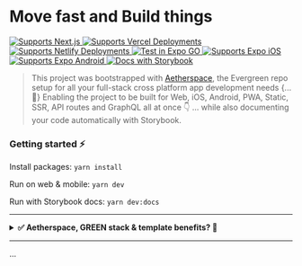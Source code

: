 # Move fast and Build things

<p>
  <a href="https://aetherspace-green-stack-starter.vercel.app/">
    <img alt="Supports Next.js" longdesc="Supports Next.js" src="https://img.shields.io/badge/Next-black?style=for-the-badge&logo=next.js&logoColor=white" />
  </a>
  <a href="https://aetherspace-green-stack-starter.vercel.app/">
    <img alt="Supports Vercel Deployments" longdesc="Supports Vercel Deployments" src="https://img.shields.io/badge/vercel-%23000000.svg?style=for-the-badge&logo=vercel&logoColor=white" />
  </a>
  <a href="https://aetherspace-green-stack-starter.netlify.app/">
    <img alt="Supports Netlify Deployments" longdesc="Supports Netlify Deployments" src="https://img.shields.io/badge/netlify-%23000000.svg?style=for-the-badge&logo=netlify&logoColor=#00C7B7" />
  </a>
  <a href="https://expo.dev/@thorrstevens/aetherspace-starter-app">
    <img alt="Test in Expo GO" longdesc="Test in Expo GO" src="https://img.shields.io/badge/expo-1C1E24?style=for-the-badge&logo=expo&logoColor=#D04A37" />
  </a>
  <a href="https://expo.dev/@thorrstevens/aetherspace-starter-app">
    <img alt="Supports Expo iOS" longdesc="Supports Expo iOS" src="https://img.shields.io/badge/iOS-4630EB.svg?style=for-the-badge&logo=APPLE&labelColor=999999&logoColor=fff" />
  </a>
  <a href="https://expo.dev/@thorrstevens/aetherspace-starter-app">
    <img alt="Supports Expo Android" longdesc="Supports Expo Android" src="https://img.shields.io/badge/Android-4630EB.svg?style=for-the-badge&logo=ANDROID&labelColor=A4C639&logoColor=fff" />
  </a>
  <a href="https://main--62c9a236ee16e6611d719e94.chromatic.com/?path=/story/readme-md--page">
    <img alt="Docs with Storybook" longdesc="Documentated with Storybook" src="https://img.shields.io/badge/-Storybook-FF4785?style=for-the-badge&logo=storybook&logoColor=fff" />
  </a>
</p>

> This project was bootstrapped with [Aetherspace](https://github.com/Aetherspace/green-stack-starter), the Evergreen repo setup for all your full-stack cross platform app development needs \{...💚\} Enabling the project to be built for Web, iOS, Android, PWA, Static, SSR, API routes and GraphQL all at once 👇 ... while also documenting your code automatically with Storybook.

### Getting started ⚡️

Install packages: `yarn install`

Run on web & mobile: `yarn dev`

Run with Storybook docs: `yarn dev:docs`

---

<details>
  <summary><b>✅ Aetherspace, GREEN stack & template benefits? 🚀</b></summary>

---

# Aetherspace - GREEN stack starter template for cross platform React app development

> 🐦 [Anouncement post](https://dev.to/codinsonn/how-to-compete-with-elons-twitter-a-dev-perspective-4j64)  
> ⚡️ [Quickstart example](https://main--62c9a236ee16e6611d719e94.chromatic.com/?path=/story/aetherspace-quickstart--page)  
> 📚 [Core Concepts](/packages/@aetherspace/core/README.md)

### Table of contents

💚 - [What is the GREEN stack?](#what-is-the-green-stack)  
🚀 - [What is Aetherspace?](#what-is-aetherspace)  
🤖 - [Why start with a turbo/monorepo?](#why-turborepo)  
📁 - [File structure and installing new packages.](#package-management)  
👾 - [Benefits and next steps.](#benefits-next-steps)  
🤷‍♂️ - [When _not_ to use the GREEN stack.](#when-not-to-use-green-stack)  
📚 - [Relevant Docs.](#relevant-docs)

## What the hell is the GREEN stack? 💚 <a name="what-is-the-green-stack"></a>

In short GREEN stands for these 5 core technologies:

- **G**raphQL for typed and self documenting APIs
- **R**eact & React-Native for write-once UI
- **E**vergreen components (extendable, themable, with docs & types)
- **E**xpo for easy mobile development, deployment and testing
- **N**ext.js for web, SEO, Static & Server rendering, API & Web-Vitals

The core idea is writing your app code or features just once with Typescript and React-Native, yet make it available on any platform or device without double implementations or the need for different development teams.

## How does 'Aetherspace' help, exactly? 🚀 <a name="what-is-aetherspace"></a>

> Think of it as Unity for React Apps. Just like Unity aims to make cross console game development a lot easier for (indie) game devs, Aetherspace's setup for the GREEN stack aims to do the same for cross-platform app development.

### Core concepts

- Cross-platform from the start
- Take what works, make it better
- Single sources of truth
- Write once, use anywhere
- Documentation drives adoption

#### It helps you move fast, save time and deliver more

Aetherspace is an opinionated framework that fills in the gaps of working and building with the GREEN stack:

- How should I handle responsive design?
- How do I avoid web layout shift when react-native styling does not support media queries or classnames?
- How can I expose / read public env vars across multiple platforms?
- How do I take advantage of optimisations like `next/image` on web when that's not available in React-Native?
- What's the best way to style and animate my UI elements for both web and mobile?

Just to name a few.

While the stack itself is very powerful, figuring out how to get set up and do certain things in a write-once way can be frustrating and time consuming. To save you time figuring it all out on your own, _Aetherspace_ contains a bunch of packages, utils and best-practices to set you up for a quick and easy ride to cross-platform success.

## But why start with a turbo/monorepo? 🤖 <a name="why-turborepo"></a>

One annoying thing about figuring this stack out on your own is when packages you're using require custom configs for babel, webpack or otherwise. With Expo and Next.js, it often happens that updating e.g. a single `babel.config.js` used for both Expo and Next.js will fix usage on either, but then break the other.

Using a monorepo with different entry points for Next.js and Expo allows us to keep configs more separate, and therefore allow more confident updating of packages and configs without accidentally breaking other platforms.

In this starter template, we've opted to use turborepo with yarn workspaces. We'll list some basics in the next section, but for a deeper understanding please refer to their documentation for more info.

## 📁 File structure and package management 📦 <a name="package-management"></a>

This starter monorepo has three types of workspaces:

- `/apps/*` for all expo & next.js versions of your apps (consumes `'features'` 👇)
- `/features/*` features of your app, grouped together by feature name (consumes `'packages'` 👇)
- `/packages/*` for all shared dependencies / library code used in multiple apps or features

```
├── apps/
│   └── expo/ 👉 Where all Expo & mobile specific config for {app-name} lives
│       └── app.json ➡️ Expo app config (e.g. App name, icon, landscape / tablet support)
│       └── app/ ➡️ File-based Routing & Navigation Setup for mobile (using 'app-core/screens/')
│           └── (generated)/ ➡️ File based routing generated from `routes/` in features or packages
│               └── _layout.tsx ➡️ Root layout for all app screens (e.g. tab bar, drawer, etc.)
│               └── index.tsx ➡️ Home & starting screen for the app
│       └── babel.config.js ➡️ Babel transpilation config for Expo
│       └── index.js ➡️ Mobile entrypoint loader for App.tsx
│       └── metro.config.js ➡️ Metro bundler config for react-native
│       └── package.json ➡️ yarn-workspace config, lists core expo & react-native dependencies
│       └── tsconfig.json ➡️ Typescript config for Expo
│       └── webpack.config.js ➡️ Enables PWA browser testing with Expo (no SSR)
│
│   └── next/ 👉 Where all Next.js, Server & API config for {app-name} lives
│       └── public/ ➡️ favicon, app icons & other static assets (e.g. images & fonts)
│       └── app/ ➡️ File-based Routing & Navigation Setup for Web (using 'app-core/screens/')
│           └── (generated)/ ➡️ File based routing generated from `routes/` in features or packages
│               └── head.tsx ➡️ HTML wrapper for head & meta tags (+ SSR styles)
│               └── layout.tsx ➡️ Root layout for all web pages (e.g. headers / footers / nav)
│               └── page.tsx ➡️ Web Homepage (e.g. using 'app-core/screens/HomeScreen.tsx')
│       └── src/
│           └── pages/ ➡️ directory based routes (using 'app-core/screens/')
│               └── api/ ➡️ directory based api routes (using 'app-core/resolvers/')
│                   └── graphql.ts ➡️ GraphQL client from 'app-core/graphql/'
│       └── babel.config.js ➡️ Babel transpilation config for Next.js
│       └── next.config.js ➡️ Next.js config, modules to transpile & plugins to support
│       └── package.json ➡️ yarn-workspaces config, lists core next.js dependencies
│       └── tsconfig.json ➡️ Typescript config for Next.js
|
|── features/
│   └── app-core/ 👉 Where all core cross-platform code for {app-name} lives
│       └── components/ ➡️ Molecules / Atoms / Common UI used in 'screens/'
│       └── graphql/ ➡️ Shared code for the GraphQL API client (optional)
│       └── resolvers/ ➡️ Shared resolvers used in both in API routes or GraphQL API
│       └── screens/ ➡️ Page templates used in App.tsx and next.js's 'app/' directory
│       └── routes/ ➡️ Write-once routing for both web & mobile (see 'app/(generated)/' in expo & next)
│       └── package.json ➡️ config required by yarn-workspaces, lists dependencies that don't fit anywhere else
│   └── {app-feature}/ 👉 Code shared across apps, ideally same structure as 'features/app-core'
│       └── package.json ➡️ config required by yarn-workspaces, list dependencies specific to this feature
│
├── packages/
│   └── @aetherspace/ ➡️ Primitives, utils & helpers for working with the GREEN stack
│       └── schemas/ ➡️ A set of Zod powered schema utils for building single sources of truth
│   └── @config/ ➡️ list of ts & other configs to use / extend from in next or expo apps
│   └── {comp-lib}/ 👉 Code shared across apps, ideally same structure as 'features/app-core'
│       └── package.json ➡️ yarn-workspace config, list dependencies specific to this package
│
├── node_modules/ ➡️ Contains all modules for the entire monorepo
├── package.json  ➡️ Root yarn-workspaces configuration + helper scripts, core developer only dependencies
└── turbo.json  ➡️ Monorepo config, manages dependencies in build scripts + caching of tasks
```

> 💡 `{app-feature}`, `{app-name}` & `{comp-lib}` are just placeholders and you **can** have multiple of these

#### 📦 Keep your apps seperate with `/apps/*` & `/features/*` workspaces:

For every app you're building in this monorepo, you'll need a few folders:

- `/apps/next` - Entry for web where only next.js related config/setup for an app should live.
  Should list only core next.js related deps & polyfills.
- `/apps/expo` - Entry for mobile where only expo related config/setup for an app should live.
  Should list only core react-native and expo related deps.
- `/features/{app}-core` - Where most of your core app specific UI, logic and screens will live.
  Should list app dependencies not listed elsewhere.

In each of these folders own a `package.json` file, where a `name` property should be specified to identify that workspace. This name can then be referenced during installs via e.g.

```shell-script
yarn workspace next add {package-name}
```

#### To install Expo modules for the specific Expo SDK you're using:

```shell-script
yarn expo-cli install {package-name}
````
Which will run `yarn workspace expo-app expo-cli install {package-name}` under the hood.

## 👾 Stack and Template benefits + Next steps 👾 <a name="benefits-next-steps"></a>

If you've read the sections above, It's likely the **ease** of use, **time saving** capabilities and **scalability** of this stack & template are clear.

The starter repo comes with some opinionated extra packages and abilities.  
Here's a list of what you can start doing out of the box:

- Link pages and screens cross platform with the `<Link>` component from `aetherspace/navigation`
- Use tailwind to style UI responsively on web / mobile with `<AetherView tw="sm:px-2">` / `tailwind-rn`
- Add illustrations or [icons with `react-native-svg`](/packages/@aetherspace/components/AetherIcon/README.md)
- Bring the power of GraphQL to JSON or REST apis with `aetherResolver()` and schemas as single sources of truth.
- Document your components and APIs with Storybook.
- Deploy to vercel by importing your repo in their UI ([view live example](https://aetherspace-green-stack-starter.vercel.app/))
- Deploy to netlify [via this guide](https://www.netlify.com/blog/2020/11/30/how-to-deploy-next.js-sites-to-netlify/) ([view live](https://aetherspace-green-stack-starter.netlify.app/))

Possible next steps:
- Animate UI elements with `react-native-reanimated` or `moti`
- Add auth with [AuthSession](https://docs.expo.dev/versions/latest/sdk/auth-session/) ([Expo Examples](https://docs.expo.dev/guides/authentication/))

## 💼 Why this makes sense from a user, dev & business perspective <a name="why-this-makes-sense-from-a-business-perspective"></a>

**For users:**
- Solutions built for how they prefer to use software, whether that's on a phone, tablet or desktop.
- Can share any page or feature with a link, which will open in the correct app or browser.
- Full feature parity across all platforms.

**For developers:**
- Write-once UI, logic, routing, data fetching & resolvers
- Easily onboard new devs to the project with auto-generated Storybook docs
- Save time & reduce risk by defining data structure once, instead of 4 times for types, graphql, docs & validation

**For businesses:**
- Speed and flexibility to build/update features and pages for any platform.
- Reach more users by being available on more devices.
- Free organic leads from web SEO, which you can easily guide to mobile where higher conversions happen.

> Whether you're a startup or established company, having both web and mobile apps is a great competitive advantage. There are many stories of market leaders suddenly being overtaken because the competition were able to move faster or had more devices their solution was available on for their customers.

This stack makes it near effortless to enable extra platforms. It helps keep teams small and enables them to move fast when building new pages or features for phones, tablets and/or the web.

**More deliverables for less time invested in turn means flexibility in one or more of these areas:**

- ... negotiation room about budget or deadlines (in case of client work)
- ... 💰 to be distributed among the entire team
- ... 🕗 available for experimentation
- ... budget available to market the product

<details>
<summary>Show full 🕗🕗 to 💰💰💰 Comparison</summary>

---

Let's talk Return on Investment:

> 🕗 = time required = devs / teams / resources invested  
> 💰 = deliverable sale value = costs to build + profit margin  
> ROI = 🕗 -> _sold for_ -> 💰

Web only project ROI = 🕗🕗 -> 💰💰

- 🕗 Web Front-End 💰
- 🕗 General Back-End (REST / GraphQL + Templates / SSR) 💰

Native iOS + Android project ROI = 🕗🕗🕗 -> 💰💰💰

- 🕗 iOS App with Swift 💰
- 🕗 Android app with Java 💰
- 🕗 API Back-End (REST / GraphQL) 💰

React-Native Mobile App ROI = 🕗🕗 -> 💰💰 to 💰💰💰

- 🕗 iOS + Android App with RN 💰(💰)
- 🕗 API Back-End (REST / GraphQL) 💰

Expo Mobile + PWA ROI = 🕗🕗 ->💰💰 to 💰💰💰💰

- 🕗 iOS + Android + PWA with Expo & RN (Web without SSR) 💰(💰💰)
- 🕗 API Back-End (REST / GraphQL) 💰

> Now, things get _really_ interesting when you try to compare full cross-platform apps

Full Cross Platform with Separate Dev Teams ROI = 🕗🕗🕗🕗🕗🕗🕗 -> 💰💰💰💰💰💰💰

- 🕗 Web Front-End 💰
- 🕗 iOS App with Swift 💰
- 🕗 Android app with Java 💰
- 🕗 Windows App Dev Team 💰
- 🕗 MacOS App Dev Team 💰
- 🕗 Linux App Dev Team 💰
- 🕗 API Back-End (REST / GraphQL) 💰

Full Cross Platform with GREEN stack ROI = 🕗🕗 -> 💰💰 to 💰💰💰💰💰💰💰

- 🕗 Web (PWA & SSR & Web Vitals) + iOS + Android + Windows + MacOS + Linux 💰(💰💰💰💰💰)
- 🕗 Back-End (REST + GraphQL + SSR + Static Exports + ISSG + universal JS utils thanks to Next.js) 💰

**Key takeaway: Always build or upsell more platforms / devices the app could run on**

</details>

## When not to use the GREEN stack? 🤷‍♂️ <a name="when-not-to-use-green-stack"></a>

The GREEN stack is unlikely to be the best fit when your project...

- ... will always be web only 👉 Use `next.js`
- ... will always be mobile only 👉 Use `Expo`
- ... will always be desktop only 👉 Use `Electron` + `React` / `Vue` / `Svelte`
- ... is very Bluetooth / AR / VR / XR heavy 👉 Go native with `Swift` / `Java`
- ... is not using React 👉 Use `Svelte` / `Vue` + `Ionic`
- ... has no real need for Server Rendering, SEO or Web-Vitals 👉 Use `Expo` (+ Web Support)
- ... is using React, but the project is too far along and has no budget, time or people to refactor 🤷‍♂️

If your project has required dependencies / SDKs / libraries that are either not available in JS, are not extractable to API calls or cannot function cross-platform, this may also not be a good solution for your use-case\*.

```
🛠 * However, for JS libs, you could always try adding cross platform support yourself with `patch-package`
```

## 📚 Further reading / Relevant docs: <a name="relevant-docs"></a>

- [Expo](https://docs.expo.dev/), [React Native](https://reactnative.dev/docs/getting-started), [Expo-Router docs](https://expo.github.io/router/docs/)
- [Yarn Workspaces](https://classic.yarnpkg.com/lang/en/docs/workspaces/), [Turborepo docs](https://turborepo.org/docs)
- [Next.js](https://nextjs.org/docs/getting-started), [app-directory](https://beta.nextjs.org/docs/getting-started), [React-Native-Web docs](https://necolas.github.io/react-native-web/docs/)
- [Apollo Server docs](https://www.apollographql.com/docs/apollo-server/)

## Frequently Asked Questions 🤔

#### What's the benefit of using this over X-solution?

See the [Core Concepts](/packages/@aetherspace/core/README.md) section

#### How can I apply the same navigation and deeplinks between web and mobile?

Deeplinks on mobile come out of the box with Expo-Router, which Aetherspace's [Universal Routing](/packages/@aetherspace/navigation/README.md) uses under the hood.

#### How does automatic docgen work?

See the README on [Automation](/packages/@aetherspace/scripts/README.md) or the [Anouncement post](https://dev.to/codinsonn/how-to-compete-with-elons-twitter-a-dev-perspective-4j64) 

#### How should I manage my icons?

See the [Icon Management](/packages/@aetherspace/components/AetherIcon/README.md) README

#### I have a question about the license.

Check out the [License](/LICENSE.md) and its FAQ section.

---

<p>
    <a aria-label="sponsor @codinsonn on Github for full access" href="https://github.com/sponsors/codinsonn">
        <img src="https://img.shields.io/static/v1?label=Sponsor&style=for-the-badge&message=%E2%9D%A4&logo=GitHub&color=%23fe8e86" target="_blank" />
    </a>
    <a aria-label="the aetherspace green stack starter is free to use for some, but paid for professional use." href="/LICENSE.md" target="_blank">
        <img align="right" alt="License: MIT" src="https://img.shields.io/badge/Licence-Custom-green?style=for-the-badge" target="_blank" />
    </a>
</p>

</details>

---

...
